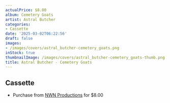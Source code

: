```yaml
---
actualPrice: $8.00
album: Cemetery Goats
artist: Astral Butcher
categories:
- Cassette
date: '2025-03-02T06:22:56'
draft: false
images:
- /images/covers/astral_butcher-cemetery_goats.png
inStock: true
thumbnailImage: /images/covers/astral_butcher-cemetery_goats-thumb.png
title: Astral Butcher - Cemetery Goats
---
```


## Cassette
* Purchase from [NWN Productions](http://shop.nwnprod.com/index.php?route=product/product&path=73&product_id=10215&sort=pd.name&order=ASC) for $8.00
